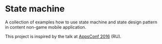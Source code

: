 # State machine

A collection of examples how to use state machine and state design pattern in сontent non-game mobile application. 

This project is inspired by the talk at [AppsConf 2016](https://youtu.be/GKMrJe3mfwU) (RU).
